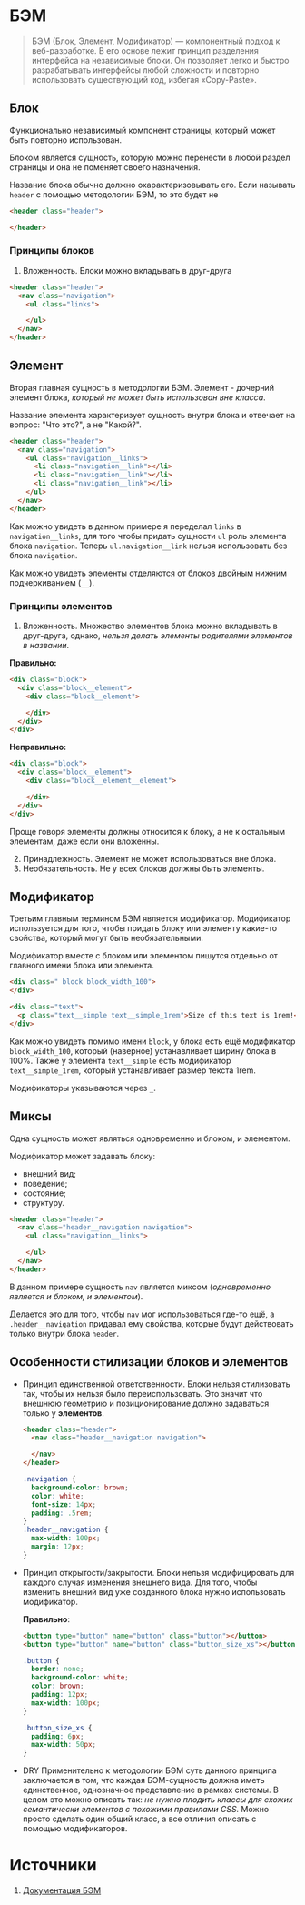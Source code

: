 # БЭМ
> БЭМ (Блок, Элемент, Модификатор) — компонентный подход к веб-разработке. В его основе лежит принцип разделения интерфейса на независимые блоки. Он позволяет легко и быстро разрабатывать интерфейсы любой сложности и повторно использовать существующий код, избегая «Copy-Paste».

## Блок
Функционально независимый компонент страницы, который может быть повторно использован.

Блоком является сущность, которую можно перенести в любой раздел страницы и она не поменяет своего назначения.

Название блока обычно должно охарактеризовывать его. Если называть `header` с помощью методологии БЭМ, то это будет не

```html
<header class="header">

</header>
```

### Принципы блоков
1. Вложенность. Блоки можно вкладывать в друг-друга

```html
<header class="header">
  <nav class="navigation">
    <ul class="links">

    </ul>
  </nav>
</header>
```

## Элемент
Вторая главная сущность в методологии БЭМ. Элемент - дочерний элемент блока, *который не может быть использован вне класса*.

Название элемента характеризует сущность внутри блока и отвечает на вопрос: "Что это?", а не "Какой?".

```html
<header class="header">
  <nav class="navigation">
    <ul class="navigation__links">
      <li class="navigation__link"></li>
      <li class="navigation__link"></li>
      <li class="navigation__link"></li>
    </ul>
  </nav>
</header>
```

Как можно увидеть в данном примере я переделал `links` в `navigation__links`, для того чтобы придать сущности `ul` роль элемента блока `navigation`. Теперь `ul.navigation__link` нельзя использовать без блока `navigation`.

Как можно увидеть элементы отделяются от блоков двойным нижним подчеркиванием (`__`).

### Принципы элементов
1. Вложенность. Множество элементов блока можно вкладывать в друг-друга, однако, *нельзя делать элементы родителями элементов в названии*.

**Правильно:**
```html
<div class="block">
  <div class="block__element">
    <div class="block__element">

    </div>
  </div>
</div>
```

**Неправильно:**
```html
<div class="block">
  <div class="block__element">
    <div class="block__element__element">

    </div>
  </div>
</div>
```

Проще говоря элементы должны относится к блоку, а не к остальным элементам, даже если они вложенны.

2. Принадлежность. Элемент не может использоваться вне блока.
3. Необязательность. Не у всех блоков должны быть элементы.

## Модификатор
Третьим главным термином БЭМ является модификатор. Модификатор используется для того, чтобы придать блоку или элементу какие-то свойства, который могут быть необязательными.

Модификатор вместе с блоком или элементом пишутся отдельно от главного имени блока или элемента.

```html
<div class=" block block_width_100">
</div>

<div class="text">
  <p class="text__simple text__simple_1rem">Size of this text is 1rem!</p>
</div>
```

Как можно увидеть помимо имени `block`, у блока есть ещё модификатор `block_width_100`, который (наверное) устанавливает ширину блока в 100%. Также у элемента `text__simple` есть модификатор `text__simple_1rem`, который устанавливает размер текста 1rem.

Модификаторы указываются через `_`.

## Миксы
Одна сущность может являться одновременно и блоком, и элементом.

Модификатор может задавать блоку:
* внешний вид;
* поведение;
* состояние;
* структуру.

```html
<header class="header">
  <nav class="header__navigation navigation">
    <ul class="navigation__links">

    </ul>
  </nav>
</header>
```

В данном примере сущность `nav` является миксом (*одновременно является и блоком, и элементом*).

Делается это для того, чтобы `nav` мог использоваться где-то ещё, а `.header__navigation` придавал ему свойства, которые будут действовать только внутри блока `header`.

## Особенности стилизации блоков и элементов
* Принцип единственной ответственности.
  Блоки нельзя стилизовать так, чтобы их нельзя было переиспользовать. Это значит что внешнюю геометрию и позиционирование должно задаваться только у **элементов**.

  ```html
  <header class="header">
    <nav class="header__navigation navigation">

    </nav>
  </header>
  ```

  ```css
  .navigation {
    background-color: brown;
    color: white;
    font-size: 14px;
    padding: .5rem;
  }
  .header__navigation {
    max-width: 100px;
    margin: 12px;
  }
  ```
* Принцип открытости/закрытости.
  Блоки нельзя модифицировать для каждого случая изменения внешнего вида. Для того, чтобы изменить внешний вид уже созданного блока нужно использовать модификатор.

  **Правильно**:
  ```html
  <button type="button" name="button" class="button"></button>
  <button type="button" name="button" class="button_size_xs"></button>
  ```

  ```css
  .button {
    border: none;
    background-color: white;
    color: brown;
    padding: 12px;
    max-width: 100px;
  }

  .button_size_xs {
    padding: 6px;
    max-width: 50px;
  }
  ```

* DRY
  Применительно к методологии БЭМ суть данного принципа заключается в том, что каждая БЭМ-сущность должна иметь единственное, однозначное представление в рамках системы.
  В целом это можно описать так: *не нужно плодить классы для схожих семантически элементов с похожими правилами CSS.* Можно просто сделать один общий класс, а все отличия описать с помощью модификаторов.

# Источники
1. [Документация БЭМ](https://ru.bem.info/methodology/quick-start/)
